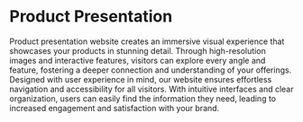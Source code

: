 # Product Presentation
Product presentation website creates an immersive visual experience that showcases your products in stunning detail.
Through high-resolution images and interactive features, visitors can explore every angle and feature, fostering a deeper connection and understanding of your offerings.
Designed with user experience in mind, our website ensures effortless navigation and accessibility for all visitors.
With intuitive interfaces and clear organization, users can easily find the information they need, leading to increased engagement and satisfaction with your brand.

